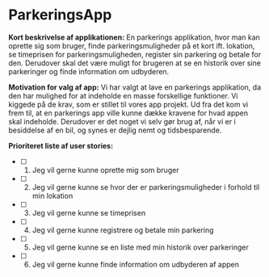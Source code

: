# ParkeringsApp

**Kort beskrivelse af applikationen:**
En parkerings applikation, hvor man kan oprette sig som bruger, finde parkeringsmuligheder på et kort ift. lokation, se timeprisen for parkeringsmuligheden, register sin parkering og betale for den. Derudover skal det være muligt for brugeren at se en historik over sine parkeringer og finde information om udbyderen.

**Motivation for valg af app:**
Vi har valgt at lave en parkerings applikation, da den har mulighed for at indeholde en masse forskellige funktioner. Vi kiggede på de krav, som er stillet til vores app projekt. Ud fra det kom vi frem til, at en parkerings app ville kunne dække kravene for hvad appen skal indeholde. Derudover er det noget vi selv gør brug af, når vi er i besiddelse af en bil, og synes er dejlig nemt og tidsbesparende.

**Prioriteret liste af user stories:**
- [ ] 1. Jeg vil gerne kunne oprette mig som bruger
- [ ] 2. Jeg vil gerne kunne se hvor der er parkeringsmuligheder i forhold til min lokation
- [ ] 3. Jeg vil gerne kunne se timeprisen
- [ ] 4. Jeg vil gerne kunne registrere og betale min parkering
- [ ] 5. Jeg vil gerne kunne se en liste med min historik over parkeringer
- [ ] 6. Jeg vil gerne kunne finde information om udbyderen af appen
